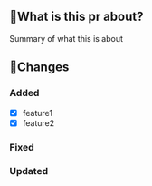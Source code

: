 ## 👀What is this pr about?

Summary of what this is about

## 🚀Changes

### Added

- [x] feature1
- [x] feature2

### Fixed

### Updated
